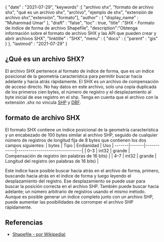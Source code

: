 {
  "date" : "2021-07-29",
  "keywords" :[ "archivo shx", "formato de archivo shx", "qué es un archivo shx", "archivo", "ejemplo de shx", "extensión de archivo shx","extensión", "formato"],
  "author" : {
    "display_name" : "Muhammad Umar"
},
  "draft" : "false",
  "toc" : true,
  "title" :"SHX - Formato de índice de forma de archivo Shapefile",
  "description":"Obtenga información sobre el formato de archivo SHX y las API que pueden crear y abrir archivos SHX",
  "linktitle" : "SHX",
  "menu" : {
    "docs" : {
      "parent" : "gis"
}
},
  "lastmod" : "2021-07-29"
}

## ¿Qué es un archivo SHX?
El archivo SHX pertenece al formato de índice de forma, que es un índice posicional de la geometría característica para permitir buscar hacia adelante y hacia atrás rápidamente. El SHX es un archivo de compensación de acceso directo. No hay datos en este archivo, solo una copia duplicada de los primeros cien bytes, el número de registro y el desplazamiento al byte inicial de ese registro en el shp. Tenga en cuenta que el archivo con la extensión .shx no vincula [SHP](/es/gis/shp/) y [DBF](/es/database/dbf/).

## formato de archivo SHX
El formato SHX contiene un índice posicional de la geometría característica y un encabezado de 100 bytes similar al archivo SHP, seguido de cualquier número de registros de longitud fija de 8 bytes que contienen los dos campos siguientes:
| bytes | Tipo | Endianidad | Uso |
-------|-------|------------|---------------------------------|
| 0–3 | int32 | grande | Compensación de registro (en palabras de 16 bits) |
| 4–7 | int32 | grande | Longitud del registro (en palabras de 16 bits) |

Este índice hace posible buscar hacia atrás en el archivo de forma, primero, buscando hacia atrás en el índice de forma y luego leyendo el desplazamiento del registro. Ese desplazamiento se puede usar para buscar la posición correcta en el archivo SHP. También puede buscar hacia adelante; un número arbitrario de registros usando el mismo método. Aunque es posible generar un índice completo junto con un archivo SHP, puede aumentar las posibilidades de corromper el archivo SHP rápidamente.


## Referencias

* [Shapefile - por Wikipedia)](https://en.wikipedia.org/wiki/Shapefile)


